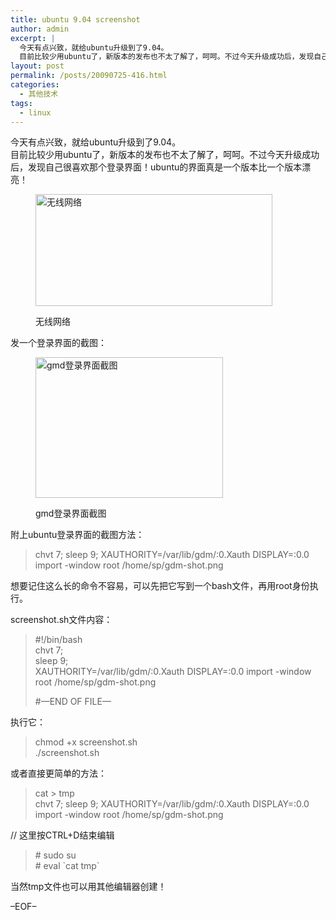 ```yaml
---
title: ubuntu 9.04 screenshot
author: admin
excerpt: |
  今天有点兴致，就给ubuntu升级到了9.04。
  目前比较少用ubuntu了，新版本的发布也不太了解了，呵呵。不过今天升级成功后，发现自己很喜欢那个登录界面！ubuntu的界面真是一个版本比一个版本漂亮！
layout: post
permalink: /posts/20090725-416.html
categories:
  - 其他技术
tags:
  - linux
---
```

今天有点兴致，就给ubuntu升级到了9.04。  
目前比较少用ubuntu了，新版本的发布也不太了解了，呵呵。不过今天升级成功后，发现自己很喜欢那个登录界面！ubuntu的界面真是一个版本比一个版本漂亮！<figure id="attachment_422" style="width: 379px;" class="wp-caption alignnone">

[<img class="size-full wp-image-422" title="time" src="http://blog.eaxi.com/wp-content/uploads/2009/07/time.png" alt="无线网络" width="379" height="179" />][1]<figcaption class="wp-caption-text">无线网络</figcaption></figure> 
发一个登录界面的截图：<figure id="attachment_415" style="width: 300px;" class="wp-caption alignnone">

[<img class="size-medium wp-image-415" title="gdm-shot" src="http://blog.eaxi.com/wp-content/uploads/2009/07/gdm-shot-300x225.png" alt="gmd登录界面截图" width="300" height="225" />][2]<figcaption class="wp-caption-text">gmd登录界面截图</figcaption></figure> 
附上ubuntu登录界面的截图方法：

> chvt 7; sleep 9; XAUTHORITY=/var/lib/gdm/:0.Xauth DISPLAY=:0.0 import -window root /home/sp/gdm-shot.png

想要记住这么长的命令不容易，可以先把它写到一个bash文件，再用root身份执行。

screenshot.sh文件内容：

> #!/bin/bash  
> chvt 7;  
> sleep 9;  
> XAUTHORITY=/var/lib/gdm/:0.Xauth DISPLAY=:0.0 import -window root /home/sp/gdm-shot.png
> 
> #&#8212;END OF FILE&#8212;

执行它：

> chmod +x screenshot.sh  
> ./screenshot.sh

或者直接更简单的方法：

> cat > tmp  
> chvt 7; sleep 9; XAUTHORITY=/var/lib/gdm/:0.Xauth DISPLAY=:0.0 import -window root /home/sp/gdm-shot.png

// 这里按CTRL+D结束编辑

> \# sudo su  
> \# eval \`cat tmp\`

当然tmp文件也可以用其他编辑器创建！

&#8211;EOF&#8211;

 [1]: http://blog.eaxi.com/wp-content/uploads/2009/07/time.png
 [2]: http://blog.eaxi.com/wp-content/uploads/2009/07/gdm-shot.png